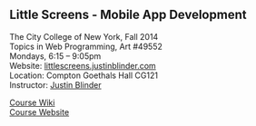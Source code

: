 ## Little Screens - Mobile App Development
The City College of New York, Fall 2014  
Topics in Web Programming, Art #49552  
Mondays, 6:15 – 9:05pm  
Website: [littlescreens.justinblinder.com](http://littlescreens.justinblinder.com)  
Location: Compton Goethals Hall CG121  
Instructor: [Justin Blinder](http://justinblinder.com/)

[Course Wiki](https://github.com/jblinder/little-screens/wiki)  
[Course Website](http://littlescreens.justinblinder.com)  
